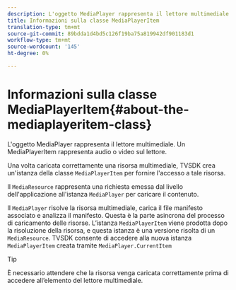 ```yaml
---
description: L'oggetto MediaPlayer rappresenta il lettore multimediale. Un MediaPlayerItem rappresenta audio o video sul lettore.
title: Informazioni sulla classe MediaPlayerItem
translation-type: tm+mt
source-git-commit: 89bdda1d4bd5c126f19ba75a819942df901183d1
workflow-type: tm+mt
source-wordcount: '145'
ht-degree: 0%

---
```



# Informazioni sulla classe MediaPlayerItem{#about-the-mediaplayeritem-class}

L&#39;oggetto MediaPlayer rappresenta il lettore multimediale. Un MediaPlayerItem rappresenta audio o video sul lettore.

Una volta caricata correttamente una risorsa multimediale, TVSDK crea un&#39;istanza della classe `MediaPlayerItem` per fornire l&#39;accesso a tale risorsa.

Il `MediaResource` rappresenta una richiesta emessa dal livello dell&#39;applicazione all&#39;istanza `MediaPlayer` per caricare il contenuto.

Il `MediaPlayer` risolve la risorsa multimediale, carica il file manifesto associato e analizza il manifesto. Questa è la parte asincrona del processo di caricamento delle risorse. L’istanza `MediaPlayerItem` viene prodotta dopo la risoluzione della risorsa, e questa istanza è una versione risolta di un `MediaResource`. TVSDK consente di accedere alla nuova istanza `MediaPlayerItem` creata tramite `MediaPlayer.CurrentItem`

>[!TIP]
>
>È necessario attendere che la risorsa venga caricata correttamente prima di accedere all’elemento del lettore multimediale.

